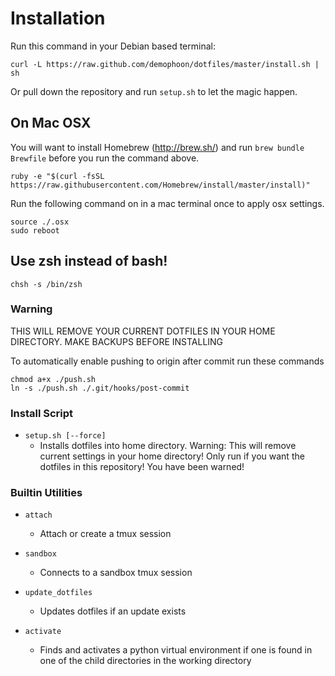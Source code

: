 Installation
============
Run this command in your Debian based terminal:

    curl -L https://raw.github.com/demophoon/dotfiles/master/install.sh | sh

Or pull down the repository and run `setup.sh` to let the magic happen.

On Mac OSX
----------
You will want to install Homebrew (http://brew.sh/) and run `brew bundle Brewfile` before you run the command above.

    ruby -e "$(curl -fsSL https://raw.githubusercontent.com/Homebrew/install/master/install)"

Run the following command on in a mac terminal once to apply osx settings.

    source ./.osx
    sudo reboot


Use zsh instead of bash!
------------------------

    chsh -s /bin/zsh

### Warning

THIS WILL REMOVE YOUR CURRENT DOTFILES IN YOUR HOME DIRECTORY.
MAKE BACKUPS BEFORE INSTALLING

To automatically enable pushing to origin after commit run these commands

    chmod a+x ./push.sh
    ln -s ./push.sh ./.git/hooks/post-commit

### Install Script

* `setup.sh [--force]`
    - Installs dotfiles into home directory.
      Warning: This will remove current settings in your home directory! Only
      run if you want the dotfiles in this repository! You have been warned!

### Builtin Utilities

* `attach`
    - Attach or create a tmux session

* `sandbox`
    - Connects to a sandbox tmux session

* `update_dotfiles`
    - Updates dotfiles if an update exists

* `activate`
    - Finds and activates a python virtual environment if one is found in one
      of the child directories in the working directory

